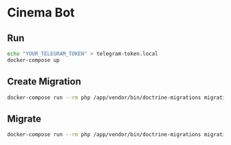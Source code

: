 # Cinema Bot

## Run

``` bash
echo "YOUR_TELEGRAM_TOKEN" > telegram-token.local
docker-compose up
```

## Create Migration

``` bash
docker-compose run --rm php /app/vendor/bin/doctrine-migrations migrations:generate --configuration /app/migrations.php --db-configuration /app/doctrine.php
```

## Migrate

``` bash
docker-compose run --rm php /app/vendor/bin/doctrine-migrations migrations:migrate --configuration /app/migrations.php --db-configuration /app/doctrine.php --no-interaction latest
```
